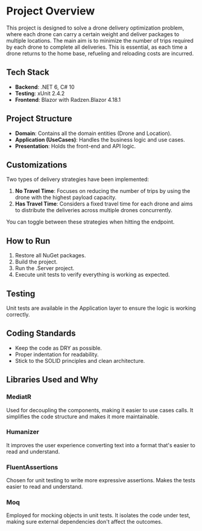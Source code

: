 # Project Overview

This project is designed to solve a drone delivery optimization problem, where each drone can carry a certain weight and deliver packages to multiple locations. The main aim is to minimize the number of trips required by each drone to complete all deliveries. This is essential, as each time a drone returns to the home base, refueling and reloading costs are incurred.

## Tech Stack

- **Backend**: .NET 6, C# 10
- **Testing**: xUnit 2.4.2
- **Frontend**: Blazor with Radzen.Blazor 4.18.1

## Project Structure

- **Domain**: Contains all the domain entities (Drone and Location).
- **Application (UseCases)**: Handles the business logic and use cases.
- **Presentation**: Holds the front-end and API logic.

## Customizations

Two types of delivery strategies have been implemented:
1. **No Travel Time**: Focuses on reducing the number of trips by using the drone with the highest payload capacity.
2. **Has Travel Time**: Considers a fixed travel time for each drone and aims to distribute the deliveries across multiple drones concurrently.

You can toggle between these strategies when hitting the endpoint.

## How to Run

1. Restore all NuGet packages.
2. Build the project.
3. Run the .Server project.
4. Execute unit tests to verify everything is working as expected.

## Testing

Unit tests are available in the Application layer to ensure the logic is working correctly.

## Coding Standards

- Keep the code as DRY as possible.
- Proper indentation for readability.
- Stick to the SOLID principles and clean architecture.

## Libraries Used and Why

### MediatR
Used for decoupling the components, making it easier to use cases calls. It simplifies the code structure and makes it more maintainable.

### Humanizer
It improves the user experience converting text into a format that's easier to read and understand.

### FluentAssertions
Chosen for unit testing to write more expressive assertions. Makes the tests easier to read and understand.

### Moq
Employed for mocking objects in unit tests. It isolates the code under test, making sure external dependencies don't affect the outcomes.

